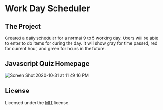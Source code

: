 # Work Day Scheduler

## The Project
Created a daily scheduler for a normal 9 to 5 working day. Users will be able to enter to do items for during the day. It will show gray for time passed, red for current hour, and green for hours in the future.

## Javascript Quiz Homepage

![Screen Shot 2020-10-31 at 11 49 16 PM](https://user-images.githubusercontent.com/25594179/97796935-4e441200-1bd5-11eb-9547-675f2e957607.png)



## License

Licensed under the [MIT](LICENSE) license.
